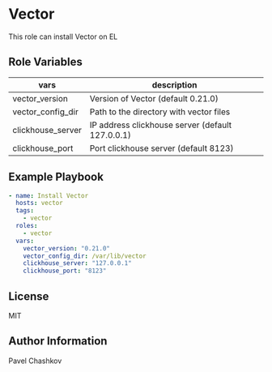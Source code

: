 Vector
=========

This role can install Vector on EL

Role Variables
--------------

| vars | description |
|------|-------------|
| vector_version | Version of Vector (default 0.21.0) |
| vector_config_dir | Path to the directory with vector files |
| clickhouse_server | IP address clickhouse server (default 127.0.0.1) |
| clickhouse_port | Port clickhouse server (default 8123) |

Example Playbook
----------------

```yaml
- name: Install Vector
  hosts: vector
  tags:
    - vector
  roles:
    - vector
  vars:
    vector_version: "0.21.0"
    vector_config_dir: /var/lib/vector
    clickhouse_server: "127.0.0.1"
    clickhouse_port: "8123"
```

License
-------

MIT

Author Information
------------------

Pavel Chashkov
